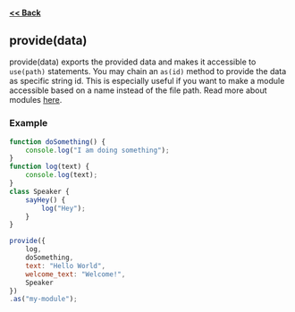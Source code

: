 #### [<< Back](https://github.com/solvedDev/bridge./blob/master/plugins/getting-started.md)
## provide(data)
provide(data) exports the provided data and makes it accessible to ```use(path)``` statements.
You may chain an ```as(id)``` method to provide the data as specific string id. This is especially useful if you want to make a module accessible based on a name instead of the file path.
Read more about modules [here](https://github.com/solvedDev/bridge./blob/master/plugins/use.md).

### Example
```javascript
function doSomething() {
    console.log("I am doing something");
}
function log(text) {
    console.log(text);
}
class Speaker {
    sayHey() {
        log("Hey");
    }
}

provide({
    log,
    doSomething,
    text: "Hello World",
    welcome_text: "Welcome!",
    Speaker
})
.as("my-module");
```